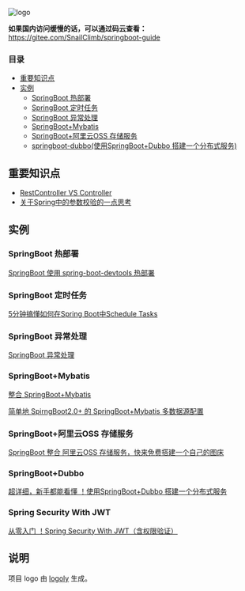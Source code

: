 ![logo](https://my-blog-to-use.oss-cn-beijing.aliyuncs.com/2019-7/spring-boot-guide.png)

**如果国内访问缓慢的话，可以通过码云查看：** https://gitee.com/SnailClimb/springboot-guide

### 目录

- [重要知识点](#重要知识点)
- [实例](#实例)
    - [SpringBoot 热部署](#springboot-热部署)
    - [SpringBoot 定时任务](#springboot-定时任务)
    - [SpringBoot 异常处理](#springboot-异常处理)
    - [SpringBoot+Mybatis](#springbootmybatis)
    - [SpringBoot+阿里云OSS 存储服务](#springboot阿里云oss-存储服务)
    - [springboot-dubbo(使用SpringBoot+Dubbo 搭建一个分布式服务)](#springboot-dubbo使用springbootdubbo-搭建一个分布式服务)

## 重要知识点

- [RestController VS Controller](./md/RestControllerVSController.md) 
- [关于Spring中的参数校验的一点思考](./md/spring-bean-validation)

## 实例

### SpringBoot 热部署

[SpringBoot 使用 spring-boot-devtools 热部署](./md/spring-boot-devtools.md)

### SpringBoot 定时任务	

[5分钟搞懂如何在Spring Boot中Schedule Tasks](./md/SpringBoot-ScheduleTasks.md) 

### SpringBoot 异常处理


[SpringBoot 异常处理](./md/springboot-handle-exception.md)

### SpringBoot+Mybatis

[整合 SpringBoot+Mybatis](./md/springboot-mybatis.md)

[简单地 SpirngBoot2.0+ 的 SpringBoot+Mybatis 多数据源配置](./md/springboot-mybatis-mutipledatasource.md)

### SpringBoot+阿里云OSS 存储服务

[SpringBoot 整合 阿里云OSS 存储服务，快来免费搭建一个自己的图床](./md/springboot-oss.md)

###   SpringBoot+Dubbo

[超详细，新手都能看懂 ！使用SpringBoot+Dubbo 搭建一个分布式服务](./md/springboot-dubbo.md)

### Spring Security With JWT

[从零入门 ！Spring Security With JWT（含权限验证）](https://github.com/Snailclimb/spring-security-jwt-guide)

## 说明

 项目 logo 由 [logoly](https://logoly.pro/#/) 生成。